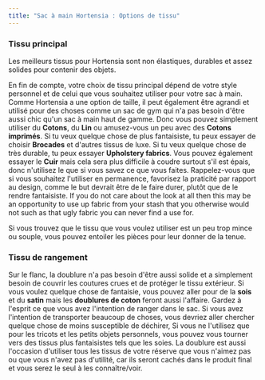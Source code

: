 ```yaml
---
title: "Sac à main Hortensia : Options de tissu"
---
```


### Tissu principal

Les meilleurs tissus pour Hortensia sont non élastiques, durables et assez solides pour contenir des objets.

En fin de compte, votre choix de tissu principal dépend de votre style personnel et de celui que vous souhaitez utiliser pour votre sac à main. Comme Hortensia a une option de taille, il peut également être agrandi et utilisé pour des choses comme un sac de gym qui n'a pas besoin d'être aussi chic qu'un sac à main haut de gamme. Donc vous pouvez simplement utiliser du **Cotons**, du **Lin** ou amusez-vous un peu avec des **Cotons imprimés**. Si tu veux quelque chose de plus fantaisiste, tu peux essayer de choisir **Brocades** et d'autres tissus de luxe. Si tu veux quelque chose de très durable, tu peux essayer **Upholstery fabrics**. Vous pouvez également essayer le **Cuir** mais cela sera plus difficile à coudre surtout s'il est épais, donc n'utilisez le que si vous savez ce que vous faites. Rappelez-vous que si vous souhaitez l'utiliser en permanence, favorisez la praticité par rapport au design, comme le but devrait être de le faire durer, plutôt que de le rendre fantaisiste. If you do not care about the look at all then this may be an opportunity to use up fabric from your stash that you otherwise would not such as that ugly fabric you can never find a use for.

<Note>

Si vous trouvez que le tissu que vous voulez utiliser est un peu trop mince ou souple, vous pouvez entoiler les pièces pour leur donner de la tenue.

</Note>

### Tissu de rangement

Sur le flanc, la doublure n'a pas besoin d'être aussi solide et a simplement besoin de couvrir les coutures crues et de protéger le tissu extérieur. Si vous voulez quelque chose de fantaisie, vous pouvez aller pour de la **sois** et du **satin** mais les **doublures de coton** feront aussi l'affaire. Gardez à l'esprit ce que vous avez l'intention de ranger dans le sac. Si vous avez l'intention de transporter beaucoup de choses, vous devriez aller chercher quelque chose de moins susceptible de déchirer, Si vous ne l'utilisez que pour les tricots et les petits objets personnels, vous pouvez vous tourner vers des tissus plus fantaisistes tels que les soies. La doublure est aussi l'occasion d'utiliser tous les tissus de votre réserve que vous n'aimez pas ou que vous n'avez pas d'utilité, car ils seront cachés dans le produit final et vous serez le seul à les connaître/voir.
